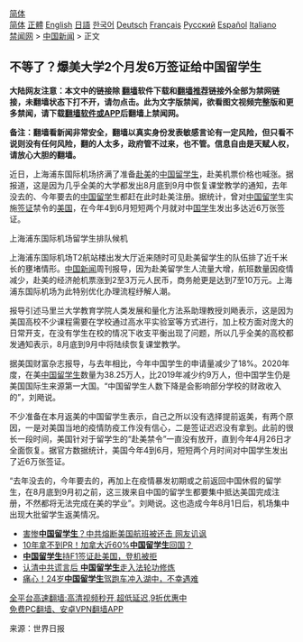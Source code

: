  <!-- 面包屑导航 --> <div class="breadcrumb"><!-- GTranslate: https://gtranslate.io/ -->  <div class="switcher notranslate">  <div class="selected">  <a href="#" onclick="return false;"> 简体</a>  </div>  <div class="option">  <a href="https://www.bannedbook.org" onclick="doGTranslate('zh-CN|zh-CN');jQuery('div.switcher div.selected a').html(jQuery(this).html());return false;" title="简体中文" class="nturl selected"> 简体</a>  <a href="https://www.bannedbook.org/zh-tw/" onclick="doGTranslate('zh-CN|zh-TW');jQuery('div.switcher div.selected a').html(jQuery(this).html());return false;" title="繁體中文" class="nturl"> 正體</a>  <a href="https://www.bannedbook.org/en/" onclick="doGTranslate('zh-CN|en');jQuery('div.switcher div.selected a').html(jQuery(this).html());return false;" title="English" class="nturl"> English</a>  <a href="https://www.bannedbook.org/ja/" onclick="doGTranslate('zh-CN|ja');jQuery('div.switcher div.selected a').html(jQuery(this).html());return false;" title="日本語" class="nturl"> 日語</a>  <a href="https://www.bannedbook.org/ko/" onclick="doGTranslate('zh-CN|ko');jQuery('div.switcher div.selected a').html(jQuery(this).html());return false;" title="한국어" class="nturl"> 한국어</a>  <a href="https://www.bannedbook.org/de/" onclick="doGTranslate('zh-CN|de');jQuery('div.switcher div.selected a').html(jQuery(this).html());return false;" title="Deutsch" class="nturl"> Deutsch</a>  <a href="https://www.bannedbook.org/fr/" onclick="doGTranslate('zh-CN|fr');jQuery('div.switcher div.selected a').html(jQuery(this).html());return false;" title="Français" class="nturl"> Français</a>  <a href="https://www.bannedbook.org/ru/" onclick="doGTranslate('zh-CN|ru');jQuery('div.switcher div.selected a').html(jQuery(this).html());return false;" title="Русский" class="nturl"> Русский</a>  <a href="https://www.bannedbook.org/es/" onclick="doGTranslate('zh-CN|es');jQuery('div.switcher div.selected a').html(jQuery(this).html());return false;" title="Español" class="nturl"> Español</a>  <a href="https://www.bannedbook.org/it/" onclick="doGTranslate('zh-CN|it');jQuery('div.switcher div.selected a').html(jQuery(this).html());return false;" title="Italiano" class="nturl"> Italiano</a>  </div>  </div>      <div class='breadcrumb-sub'><!-- Breadcrumb NavXT 6.3.0 --> <a href="https://www.bannedbook.org/" class="home">禁闻网</a> &gt; <a href="https://www.bannedbook.org/bnews/cnnews/" class="category">中国新闻</a> &gt; 正文</div></div><h2>不等了？爆美大学2个月发6万签证给中国留学生</h2> <p class="notice"><b>大陆网友注意：本文中的链接除 <a href="https://github.com/bannedbook/fanqiang" >翻墙</a>软件下载和<a href="https://github.com/killgcd/justmysocks/blob/master/README.md">翻墙推荐</a>链接外全部为禁网链接，未翻墙状态下打不开，请勿点击。此为文字版禁闻，欲看图文视频完整版和更多禁闻，请下载<a href="https://github.com/bannedbook/fanqiang">翻墙软件或APP</a>后翻墙上禁闻网。</p><p>备注：翻墙看新闻非常安全，翻墙以真实身份发表敏感言论有一定风险，但只看不说则没有任何风险，翻的人太多，政府管不过来，也不管。信息自由是天赋人权，请放心大胆的翻墙。</b></p>  <div class="entry"> <p>近日，上海浦东国际机场挤满了准备<a href="https://www.bannedbook.org/bnews/tag/%E8%B5%B4%E7%BE%8E/" class="st_tag internal_tag" rel="tag" title="标签 赴美 下的日志">赴美</a>的<span class='wp_keywordlink_affiliate'><a href="https://www.bannedbook.org/" title="中国" target="_blank">中国</a></span><a href="https://www.bannedbook.org/bnews/tag/%e7%95%99%e5%ad%a6%e7%94%9f/" class="st_tag internal_tag" rel="tag" title="标签 留学生 下的日志">留学生</a>，赴美机票价格也喊涨。据报道，这是因为几乎全美的大学都发出8月底到9月中恢复课堂教学的通知，去年没去的、今年要去的<a href="https://www.bannedbook.org/bnews/tag/%E4%B8%AD%E5%9B%BD%E7%95%99%E5%AD%A6/" class="st_tag internal_tag" rel="tag" title="标签 中国留学 下的日志">中国留学</a>生都赶在此时赴美注册。据统计，曾对<a href="https://www.bannedbook.org/bnews/tag/%E4%B8%AD%E5%9B%BD/" class="st_tag internal_tag" rel="tag" title="标签 中国 下的日志">中国</a><a href="https://www.bannedbook.org/bnews/tag/%E7%95%99%E5%AD%A6/" class="st_tag internal_tag" rel="tag" title="标签 留学 下的日志">留学</a>生实施<a href="https://www.bannedbook.org/bnews/tag/%e7%ad%be%e8%af%81/" class="st_tag internal_tag" rel="tag" title="标签 签证 下的日志">签证</a>禁令的<a href="https://www.bannedbook.org/bnews/tag/%e7%be%8e%e5%9b%bd/" class="st_tag internal_tag" rel="tag" title="标签 美国 下的日志">美国</a>，在今年4到6月短短两个月就对中<span class='wp_keywordlink'><a href="https://www.bannedbook.org/forum24/" title="国学传统文化禁书" target="_blank">国学</a></span>生发出多达近6万张签证。</p> <p>上海浦东国际机场留学生排队候机</p>  <p>上海浦东国际机场T2航站楼出发大厅近来随时可见赴美留学生的队伍排了近千米长的壅堵情形。<span class='wp_keywordlink_affiliate'><a href="https://www.bannedbook.org/bnews/cnnews/" title="中国新闻">中国新闻</a></span>周刊报导，因为赴美留学生人流量大增，航班数量因疫情减少，赴美的经济舱机票涨到2至3万元人民币，商务舱更是达到7至10万元。上海浦东国际机场为此特别优化办理流程纾解人潮。</p> <p>报导引述马里兰大学教育学院人类发展和量化方法系助理教授刘飏表示，这是因为美国高校不少课程需要在学校通过高水平实验室等方式进行，加上校方面对庞大的日常开支，在没有学生在校的情况下收支平衡出现了问题，所以几乎全美的高校都发通知表示，8月底到9月中将陆续恢复课堂教学。</p>  <p>据美国财富杂志报导，与去年相比，今年中国学生的申请量减少了18%。2020年度，在美<a href="https://www.bannedbook.org/bnews/tag/%e4%b8%ad%e5%9b%bd%e7%95%99%e5%ad%a6%e7%94%9f/" class="st_tag internal_tag" rel="tag" title="标签 中国留学生 下的日志">中国留学生</a>数量为38.25万人，比2019年减少约9万人，但中国学生仍是美国国际生来源第一大国。“中国留学生人数下降是会影响部分学校的财政收入的”，刘飏说。</p> <p>不少准备在本月返美的中国留学生表示，自己之所以没有选择提前返美，有两个原因，一是对美国当地的疫情防疫工作没有信心，二是签证迟迟没有拿到。此前的很长一段时间，美国针对于留学生的“赴美禁令”一直没有放开，直到今年4月26日才全面恢复。据官方数据统计，美国今年4到6月，短短两个月时间对中国学生发出了近6万张签证。</p>  <p>“去年没去的，今年要去的，再加上在疫情暴发初期或之前返回中国休假的留学生，在8月底到9月初之前，这三拨来自中国的留学生都要集中抵达美国完成注册，不然都将无法完成在美的学业”。刘飏说。这也造成今年8月1日后，机场集中出现大批留学生返美情况。</p> <ul class='op-related-articles' title='相关阅读'> <li><a href='https://www.bannedbook.org/bnews/cbnews/20210820/1609678.html' target='_blank'>害惨<b>中国留学生</b>？中共熔断美国航班被还击 网友讥讽</a></li> <li><a href='https://www.bannedbook.org/bnews/lifebaike/20210729/1596282.html' target='_blank'>10年拿不到PR！加拿大近60%<b>中国留学生</b>回国？</a></li> <li><a href='https://www.bannedbook.org/bnews/cbnews/20210727/1594784.html' target='_blank'><b>中国留学生</b>持F1签证赴美国，登机被拒</a></li> <li><a href='https://www.bannedbook.org/bnews/cnnews/20210725/1593956.html' target='_blank'>认清中共谎言后 <b>中国留学生</b>走入法轮功修炼</a></li> <li><a href='https://www.bannedbook.org/bnews/cnnews/20210722/1591918.html' target='_blank'>痛心！24岁<b>中国留学生</b>驾跑车冲入湖中，不幸遇难</a></li> </ul> <p class="texttj"> <a href="https://github.com/bannedbook/fanqiang/wiki/V2ray%E6%9C%BA%E5%9C%BA" target="_blank">全平台高速翻墙:高清视频秒开,超低延迟,9折优惠中</a><br/> <a href="https://github.com/bannedbook/fanqiang/wiki/%E7%A6%81%E9%97%BB%E7%BD%91%E5%AE%89%E5%8D%93%E7%BF%BB%E5%A2%99%E6%96%B0%E9%97%BBAPP" target="_blank">免费PC翻墙、安卓VPN翻墙APP</a></p> <p> 来源：世界日报 </p><a name='sharetosocial'></a>  <div style="margin-bottom:5px;padding-bottom:5px;clear:both"> <div id="archive-pix-1" class="banner-ads"> <!-- AuctionX Display platform tag START --> <div id="26318x728x90x621x_ADSLOT2" clicktrack="%%CLICK_URL_ESC%%"></div> <!-- AuctionX Display platform tag END --> </div> <div id="archive-pix-2" class="banner-ads"> <!-- AuctionX Display platform tag START --> <div id="26315x300x250x621x_ADSLOT2" clicktrack="%%CLICK_URL_ESC%%"></div> <!-- AuctionX Display platform tag END --> </div> </div>  <div id="archive-pix-1" class="banner-ads"> <!-- AuctionX Display platform tag START --> <div id="26318x728x90x621x_ADSLOT3" clicktrack="%%CLICK_URL_ESC%%"></div> <!-- AuctionX Display platform tag END --> </div> </div><!--END ENTRY--> 